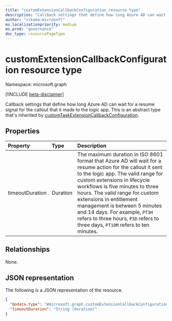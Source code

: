 ```yaml
---
title: "customExtensionCallbackConfiguration resource type"
description: "Callback settings that define how long Azure AD can wait for a resume signal for the callout that it made to the logic app."
author: "vikama-microsoft"
ms.localizationpriority: medium
ms.prod: "governance"
doc_type: resourcePageType
---
```


# customExtensionCallbackConfiguration resource type

Namespace: microsoft.graph

[!INCLUDE [beta-disclaimer](../../includes/beta-disclaimer.md)]


Callback settings that define how long Azure AD can wait for a resume signal for the callout that it made to the logic app. This is an abstract type that's inherited by [customTaskExtensionCallbackConfiguration](../resources/identitygovernance-customtaskextensioncallbackconfiguration.md).

## Properties
|Property|Type|Description|
|:---|:---|:---|
|timeoutDuration|Duration|The maximum duration in ISO 8601 format that Azure AD will wait for a resume action for the callout it sent to the logic app. The valid range for custom extensions in lifecycle workflows is five minutes to three hours. The valid range for custom extensions in entitlement management is between 5 minutes and 14 days. For example, `PT3H` refers to three hours, `P3D` refers to three days, `PT10M` refers to ten minutes.|


## Relationships
None.

## JSON representation
The following is a JSON representation of the resource.
<!-- {
  "blockType": "resource",
  "@odata.type": "microsoft.graph.customExtensionCallbackConfiguration"
}
-->
``` json
{
  "@odata.type": "#microsoft.graph.customExtensionCallbackConfiguration",
  "timeoutDuration": "String (duration)"
}
```

